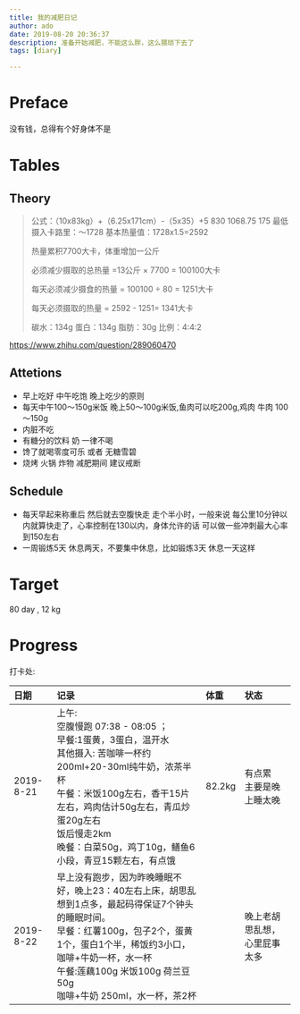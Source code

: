 ```yaml
---
title: 我的减肥日记
author: ado
date: 2019-08-20 20:36:37
description: 准备开始减肥，不能这么胖，这么猥琐下去了
tags: [diary]

---
```


# Preface

没有钱，总得有个好身体不是

# Tables

## Theory

> 公式：（10x83kg）+（6.25x171cm）-（5x35）+5
>                      830                 1068.75             175
> 最低摄入卡路里：～1728
> 基本热量值：1728x1.5=2592
>
> 热量累积7700大卡，体重增加一公斤
>
> 必须减少摄取的总热量 =13公斤 × 7700 = 100100大卡
>
> 每天必须减少摄食的热量 = 100100 ÷ 80 = 1251大卡
>
> 每天必须摄取的热量 = 2592 - 1251= 1341大卡
>
> 碳水：134g  蛋白：134g  脂肪：30g     比例：4:4:2

https://www.zhihu.com/question/289060470

## Attetions

* 早上吃好 中午吃饱 晚上吃少的原则
* 每天中午100～150g米饭  晚上50～100g米饭,鱼肉可以吃200g,鸡肉 牛肉 100～150g
* 内脏不吃
* 有糖分的饮料 奶 一律不喝
* 馋了就喝零度可乐 或者 无糖雪碧
* 烧烤 火锅 炸物 减肥期间 建议戒断

## Schedule

* 每天早起来称重后 然后就去空腹快走 走个半小时，一般来说 每公里10分钟以内就算快走了，心率控制在130以内，身体允许的话 可以做一些冲刺最大心率到150左右
* 一周锻炼5天 休息两天，不要集中休息，比如锻炼3天 休息一天这样

# Target

80 day , 12 kg

# Progress

打卡处:

| 日期      | 记录                                                         | 体重   | 状态                         |
| :-------- | :----------------------------------------------------------- | :----- | :--------------------------- |
| 2019-8-21 | 上午:<br>空腹慢跑 07:38 - 08:05 ；<br>早餐:1蛋黄，3蛋白，温开水<br>其他摄入: 苦咖啡一杯约200ml+20-30ml纯牛奶，浓茶半杯<br>午餐：米饭100g左右，香干15片左右，鸡肉估计50g左右，青瓜炒蛋20g左右<br>饭后慢走2km<br>晚餐：白菜50g，鸡丁10g，鳝鱼6小段，青豆15颗左右，有点饿 | 82.2kg | 有点累<br>主要是晚上睡太晚   |
| 2019-8-22 | 早上没有跑步，因为昨晚睡眠不好，晚上23：40左右上床，胡思乱想到1点多，最起码得保证7个钟头的睡眠时间。<br>早餐：红薯100g，包子2个，蛋黄1个，蛋白1个半，稀饭约3小口，咖啡+牛奶一杯，水一杯<br>午餐:莲藕100g 米饭100g 荷兰豆50g<br>咖啡+牛奶 250ml，水一杯，茶2杯<br> |        | 晚上老胡思乱想，心里屁事太多 |

